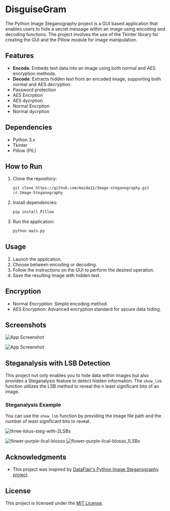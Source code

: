 # DisguiseGram

The Python Image Steganography project is a GUI based application that enables users to hide a secret message within an image using encoding and decoding functions. The project involves the use of the Tkinter library for creating the GUI and the Pillow module for image manipulation.

## Features


- **Encode**: Embeds text data into an image using both normal and AES encryption methods.
- **Decode**: Extracts hidden text from an encoded image, supporting both normal and AES decryption.
- Password protection
- AES Encrption
- AES dycrption
- Normal Encrption
- Normal dycrption


## Dependencies

- Python 3.x
- Tkinter
- Pillow (PIL)


## How to Run

1. Clone the repository:

    ```bash
    git clone https://github.com/maida12/Image-steganography.git
    cd Image-Steganography
    ```

2. Install dependencies:

    ```bash
    pip install Pillow
    ```

3. Run the application:

    ```bash
    python main.py
    ```



## Usage

1. Launch the application.
2. Choose between encoding or decoding.
3. Follow the instructions on the GUI to perform the desired operation.
4. Save the resulting image with hidden text.



## Encryption

- Normal Encryption: Simple encoding method.
- AES Encryption: Advanced encryption standard for secure data hiding.




## Screenshots

![App Screenshot](https://github.com/maida12/Image-steganography/assets/81500487/b7254e18-4843-4694-8040-613fc406c66c)

![App Screenshot](https://github.com/maida12/Image-steganography/assets/81500487/6901edef-a575-43a1-8fec-a5673aeaea4c)



## Steganalysis with LSB Detection

This project not only enables you to hide data within images but also provides a Steganalysis feature to detect hidden information. The `show_lsb` function utilizes the LSB method to reveal the n least significant bits of an image.

### Steganalysis Example

You can use the `show_lsb` function by providing the image file path and the number of least significant bits to reveal. 

![three-lotus-steg-with-2LSBs](https://github.com/maida12/Image-steganography/assets/81500487/eba912b3-8e03-49bf-85f4-7fb6d7ed88be)

![flower-purple-lical-blosso](https://github.com/maida12/Image-steganography/assets/81500487/71aa6dd7-b9a6-4b9e-869e-007817d900cb)
![flower-purple-lical-blosso_1LSBs](https://github.com/maida12/Image-steganography/assets/81500487/0f5d57b8-c121-4dcd-b960-57833663bc4c)


## Acknowledgments

- This project was inspired by [DataFlair's Python Image Steganography project](https://data-flair.training/blogs/python-image-steganography-project/).



## License

This project is licensed under the [MIT License](LICENSE).
